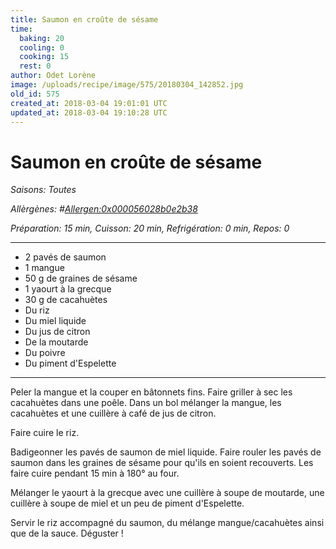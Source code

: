 ```yaml
---
title: Saumon en croûte de sésame
time:
  baking: 20
  cooling: 0
  cooking: 15
  rest: 0
author: Odet Lorène
image: /uploads/recipe/image/575/20180304_142852.jpg
old_id: 575
created_at: 2018-03-04 19:01:01 UTC
updated_at: 2018-03-04 19:10:28 UTC
---
```


# Saumon en croûte de sésame



*Saisons: Toutes*

*Allèrgènes: #<Allergen:0x000056028b0e2b38>*

*Préparation: 15 min, Cuisson: 20 min, Refrigération: 0 min, Repos: 0*

---

- 2 pavés de saumon
- 1 mangue
- 50 g de graines de sésame
- 1 yaourt à la grecque
- 30 g de cacahuètes
- Du riz
- Du miel liquide
- Du jus de citron
- De la moutarde
- Du poivre
- Du piment d'Espelette

---

Peler la mangue et la couper en bâtonnets fins. Faire griller à sec les cacahuètes dans une poêle. Dans un bol mélanger la mangue, les cacahuètes et une cuillère à café de jus de citron.

Faire cuire le riz.

Badigeonner les pavés de saumon de miel liquide. Faire rouler les pavés de saumon dans les graines de sésame pour qu'ils en soient recouverts. Les faire cuire pendant 15 min à 180° au four.

Mélanger le yaourt à la grecque avec une cuillère à soupe de moutarde, une cuillère à soupe de miel et un peu de piment d'Espelette.

Servir le riz accompagné du saumon, du mélange mangue/cacahuètes ainsi que de la sauce. Déguster ! 
